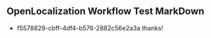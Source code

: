 ## OpenLocalization Workflow Test MarkDown
* f5578829-cbff-4df4-b576-2882c56e2a3a thanks!

<!--HONumber=Sep16_HO2-->


